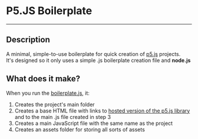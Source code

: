# P5.JS Boilerplate

---

## Description

A minimal, simple-to-use boilerplate for quick creation of [p5.js](https://p5js.org/) projects.\
It's designed so it only uses a simple .js boilerplate creation file and **node.js**

## What does it make?

When you run the [boilerplate.js](boilerplate.js), it:

1. Creates the project's main folder
2. Creates a base HTML file with links to [hosted version of the p5.js library](https://cdn.jsdelivr.net/npm/p5@1.9.0/lib/p5.js) and to the main .js file created in step 3
3. Creates a main JavaScript file with the same name as the project
4. Creates an assets folder for storing all sorts of assets
